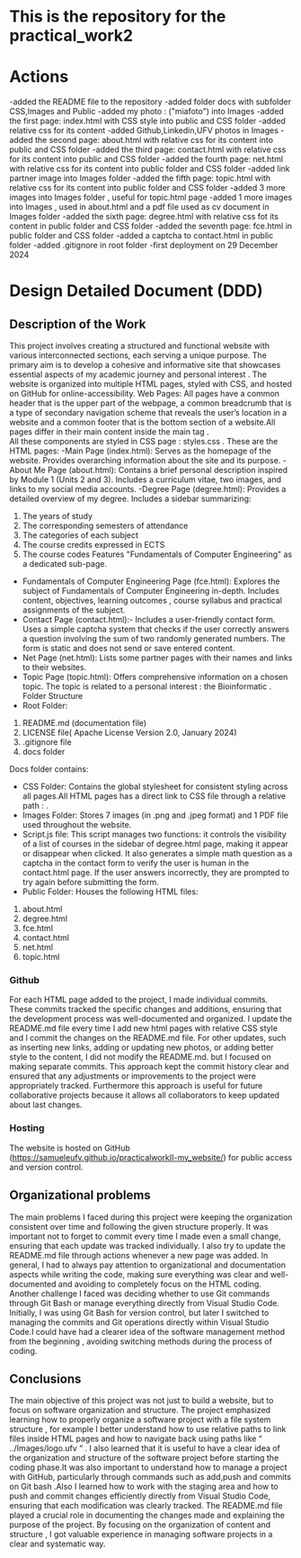 # This is the repository for the practical_work2

# Actions
-added the README file to the repository
-added folder docs with subfolder CSS,Images and Public
-added my photo : ("miafoto") into Images
-added the first page: index.html with CSS style into public and CSS folder
-added relative css for its content
-added Github,Linkedin,UFV photos in Images
-added the second page: about.html with relative css for its content into public and CSS folder
-added the third page: contact.html with relative css for its content into public and CSS folder
-added the fourth page: net.html with relative css for its content into public folder and CSS folder
-added link partner image into Images folder
-added the fifth page: topic.html with relative css for its content into public folder and CSS folder
-added 3 more images into Images folder , useful for topic.html page 
-added 1 more images into Images , used in about.html and a pdf file used as cv document in Images folder
-added the sixth page: degree.html with relative css fot its content in public folder and CSS folder
-added the seventh page: fce.html in public folder and CSS folder
-added a captcha to contact.html in public folder
-added .gitignore in root folder
-first deployment on 29 December 2024

#

# Design Detailed Document (DDD)

## Description of the Work
This project involves creating a structured and functional website with various interconnected sections, each serving a unique purpose. The primary aim is to develop a cohesive and informative site that showcases essential aspects of my academic journey and  personal interest . The website is organized into multiple HTML pages, styled with CSS, and hosted on GitHub for online-accessibility.
Web Pages:
All pages have a common header that is  the upper part of the webpage, a common breadcrumb that is a type of secondary navigation scheme that reveals the user’s location in a website and a common footer  that is the bottom section of a website.All pages differ in their main content inside the main tag .  
All these components are styled in CSS page : styles.css . 
These are the HTML pages:
-Main Page (index.html):
Serves as the homepage of the website.
Provides overarching information about the site and its purpose.
-About Me Page (about.html):
Contains a brief personal description inspired by Module 1 (Units 2 and 3).
Includes a curriculum vitae, two images, and links to my social media accounts.
-Degree Page (degree.html):
Provides a detailed overview of my degree.
Includes a sidebar summarizing:
1) The years of study
2) The corresponding semesters of attendance
3) The categories of each subject
4) The course credits expressed in ECTS
5) The course codes
Features "Fundamentals of Computer Engineering" as a dedicated sub-page.
- Fundamentals of Computer Engineering Page (fce.html):
Explores the subject of Fundamentals of Computer Engineering in-depth.
Includes content, objectives, learning outcomes , course syllabus and practical assignments of the subject.
- Contact Page (contact.html):-
Includes a user-friendly contact form.
Uses a simple captcha system that checks if the user correctly answers a question involving the sum of two randomly generated numbers.
The form is static and does not send or save entered content.
- Net Page (net.html):
Lists some partner pages with their names and links to their websites.
- Topic Page (topic.html):
Offers comprehensive information on a chosen topic.
The topic is related to a personal interest : the Bioinformatic .
Folder Structure
- Root Folder:
1) README.md (documentation file)
2) LICENSE file( Apache License Version 2.0, January 2024)
3) .gitignore file
4) docs folder 
     
Docs folder contains: 
- CSS Folder: Contains the global stylesheet for consistent styling across all pages.All HTML pages has a direct link to CSS file through a relative path :  <link rel="stylesheet" href="../CSS/styles.css"> .
- Images Folder: Stores 7 images (in .png and .jpeg format) and 1 PDF file used throughout the website.
- Script.js file: This script manages two functions: it controls the visibility of a list of courses in the sidebar of degree.html page, making it appear or disappear when clicked. It also generates a simple math question as a captcha in the contact form to verify the user is human in the contact.html page. If the user answers incorrectly, they are prompted to try again before submitting the form.
- Public Folder: Houses the following HTML files:
1) about.html
2) degree.html
3) fce.html
4) contact.html
5) net.html
6) topic.html


### Github
For each HTML page added to the project, I made individual commits. These commits tracked the specific changes and additions, ensuring that the development process was well-documented and organized. I update the README.md file every time I add new html pages with relative CSS style and I commit the changes on the README.md file. 
For other updates, such as inserting new links, adding or updating new photos, or adding better style to the content, I did not modify the README.md. but I focused on making separate commits. This approach kept the commit history clear and ensured that any adjustments or improvements to the project were appropriately tracked. Furthermore this approach is useful for future collaborative projects because it allows all collaborators to keep updated  about last changes.

### Hosting
The website is hosted on GitHub (https://samueleufv.github.io/practicalworkII-my_website/) for public access and version control.

## Organizational problems
The main problems I faced during this project were keeping the organization consistent over time and following the given structure properly. It was important not to forget to commit every time I made even a small change, ensuring that each update was tracked individually. I also try to update the README.md file through actions whenever a new page was added. In general, I had to always pay attention to organizational and documentation aspects while writing the code, making sure everything was clear and well-documented and avoiding to completely focus on the HTML coding.
Another challenge I faced was deciding whether to use Git commands through Git Bash or manage everything directly from Visual Studio Code. Initially, I was using Git Bash for version control, but later I switched to managing the commits and Git operations directly within Visual Studio Code.I could have had a clearer idea of the software management method from the beginning , avoiding switching methods during the process of coding.


## Conclusions 
The main objective of this project was not just to build a website, but to focus on software organization and structure. The project emphasized learning how to properly organize a software project with a file system structure , for example I better understand how to use relative paths to link files inside HTML pages  and how to navigate back using paths like “ ../Images/logo.ufv “ . I also learned that it is useful to have a clear idea of the organization and structure of the software project before starting the coding phase.It was also important to understand how to manage a project with GitHub, particularly through commands such as add,push and commits on Git bash .Also I learned how to work with the staging area and how to push and commit changes efficiently directly from Visual Studio Code, ensuring that each modification was clearly tracked. The README.md file played a crucial role in documenting the changes made and explaining the purpose of the project. By focusing on the organization of content and structure , I got valuable experience in managing software projects in a clear and systematic way.

#